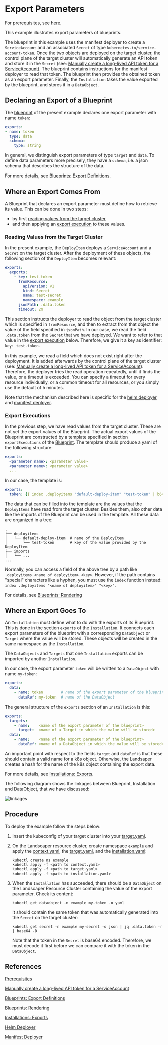 # Export Parameters

For prerequisites, see [here][1].

This example illustrates export parameters of blueprints.

The blueprint in this example uses the manifest deployer to create a `ServiceAccount` and an associated `Secret` 
of type `kubernetes.io/service-account-token`. Once the two objects are deployed on the target cluster, the 
control plane of the target cluster will automatically generate an API token and store it in the `Secret`
(see: [Manually create a long-lived API token for a ServiceAccount][2]).
The blueprint contains instructions for the manifest deployer to read that token.
The blueprint then provides the obtained token as an export parameter.
Finally, the `Installation` takes the value exported by the blueprint, and stores it in a `DataObject`.


## Declaring an Export of a Blueprint

The [blueprint](./blueprint/blueprint.yaml) of the present example declares one export parameter with name `token`: 

```yaml
exports:
- name: token
  type: data
  schema:
    type: string
```

In general, we distinguish export parameters of type `target` and `data`. To define data parameters more precisely, 
they have a `schema`, i.e. a json schema that describes the structure of the data.

For more details, see [Blueprints: Export Definitions][3].


## Where an Export Comes From

A Blueprint that declares an export parameter must define how to retrieve its value.
This can be done in two steps:
- by first [reading values from the target cluster](#reading-values-from-the-target-cluster),  
- and then applying an [export execution](#export-executions) to these values.  


### Reading Values from the Target Cluster

In the present example, the `DeployItem` deploys a `ServiceAccount` and a `Secret` on the target cluster. After the 
deployment of these objects, the following section of the `DeployItem` becomes relevant:

```yaml
exports:
  exports:
    - key: test-token
      fromResource:
        apiVersion: v1
        kind: Secret
        name: test-secret
        namespace: example
      jsonPath: .data.token
      timeout: 2m
```

This section instructs the deployer to read the object from the target cluster which is specified in `fromResource`,
and then to extract from that object the value of the field specified in `jsonPath`.
In our case, we read the field `.data.token` from the `Secret` that we have deployed.
We want to refer to that value in the [export execution](#export-executions) below. 
Therefore, we give it a key as identifier: `key: test-token`. 

In this example, we read a field which does not exist right after the deployment. It is added afterwards by the 
control plane of the target cluster (see: [Manually create a long-lived API token for a ServiceAccount][2]).
Therefore, the deployer tries the read operation repeatedly, until it finds the value, or a timeout is exceeded.
You can specify a timeout for every resource individually, or a common timeout for all resources, or you simply use
the default of 5 minutes.

Note that the mechanism described here is specific for the [helm deployer][6] and [manifest deployer][7].


### Export Executions

In the previous step, we have read values from the target cluster. These are not yet the export values of the
Blueprint. The actual export values of the Blueprint are constructed by a template specified in
section `exportExecutions` of the [Blueprint](./blueprint/blueprint.yaml). 
The template should produce a yaml of the following structure: 

```yaml
exports:
  <parameter name>: <parameter value>
  <parameter name>: <parameter value>
  ...
```

In our case, the template is:

```yaml
exports:
  token: {{ index .deployitems "default-deploy-item" "test-token" | b64dec }}
```

The data that can be filled into the template are the values that the `DeployItems` have read 
from the target cluster. Besides them, also other data like the imports of the Blueprint can be used in the template.
All these data are organized in a tree:  

```shell
.
├── deployitems
│   └── default-deploy-item  # name of the DeployItem
│       └── test-token       # key of the value provided by the DeployItem
├── imports
│   └── ...
...
```

Normally, you can access a field of the above tree by a path like 
`.deployitems.<name of deployitem>.<key>`. However, if the path contains "special" characters like a hyphen, you must 
use the `index` function instead: `index .deployitems "<name of deployitem>" "<key>"`.

For details, see [Blueprints: Rendering][4]


## Where an Export Goes To

An `Installation` must define what to do with the exports of its Blueprint. This is done in the section `exports` of 
the `Installation`. It connects each export parameters of the blueprint with a corresponding `DataObject` or `Target` 
where the value will be stored. 
These objects will be created in the same namespace as the `Installation`.

The `DataObjects` and `Targets` that one `Installation` exports can be imported by another `Installation`.

In our case, the export parameter `token` will be written to a `DataObject` with name `my-token`: 

```yaml
exports:
  data:
    - name: token        # name of the export parameter of the blueprint
      dataRef: my-token  # name of the DataObject
```

The general structure of the `exports` section of an `Installation` is this:

```yaml
exports:
  targets:
    - name:    <name of the export parameter of the blueprint>
      target:  <name of a Target in which the value will be stored>
  data:
    - name:    <name of the export parameter of the blueprint>
      dataRef: <name of a DataObject in which the value will be stored>
```

An important point with respect to the fields `target` and `dataRef` is that these should contain a valid name for
a k8s object. Otherwise, the Landsaper creates a hash for the name of the k8s object containing the export data. 

For more details, see [Installations: Exports][5].

The following diagram shows the linkages between Blueprint, Installation and DataObject, that we have discussed:

![linkages](./linkages.png)


## Procedure

To deploy the example follow the steps below:

1. Insert the kubeconfig of your target cluster into your [target.yaml](installation/target.yaml).  

2. On the Landscaper resource cluster, create namespace `example` and apply
   the [context.yaml](./installation/context.yaml),
   the [target.yaml](installation/target.yaml), 
   and the [installation.yaml](installation/installation.yaml):

   ```shell
   kubectl create ns example
   kubectl apply -f <path to context.yaml>
   kubectl apply -f <path to target.yaml>
   kubectl apply -f <path to installation.yaml>
   ```

3. When the `Installation` has succeeded, there should be a `DataObject` on the Landscaper Resource Cluster 
   containing the value of the export parameter. Check its content:

   ```shell
   kubectl get dataobject -n example my-token -o yaml
   ```

   It should contain the same token that was automatically generated into the `Secret` on the target cluster:  

   ```shell
   kubectl get secret -n example my-secret -o json | jq .data.token -r | base64 -D
   ```

   Note that the token in the `Secret` is base64 encoded. Therefore, we must decode it first before we can compare it 
   with the token in the `DataObject`.


## References

[Prerequisites][1]  

[Manually create a long-lived API token for a ServiceAccount][2]

[Blueprints: Export Definitions][3]

[Blueprints: Rendering][4]

[Installations: Exports][5]  

[Helm Deployer][6]

[Manifest Deployer][7]

[1]: ../../README.md#prerequisites-and-basic-definitions  
[2]: https://kubernetes.io/docs/tasks/configure-pod-container/configure-service-account/#manually-create-a-long-lived-api-token-for-a-serviceaccount  
[3]: ../../../usage/Blueprints.md#export-definitions
[4]: ../../../usage/Blueprints.md#rendering
[5]: ../../../usage/Installations.md#exports
[6]: ../../../deployer/helm.md
[7]: ../../../deployer/manifest.md
